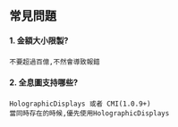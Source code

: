 ## 常見問題

#### 1. 金額大小限製?

```
不要超過百億,不然會導致報錯
```

#### 2. 全息圖支持哪些?

```
HolographicDisplays 或者 CMI(1.0.9+)
當同時存在的時候,優先使用HolographicDisplays
```